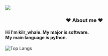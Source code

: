 <img src="https://capsule-render.vercel.app/api?type=waving&color=FFC0CB&height=300&section=header&text=kilr_whale&fontSize=90" />

<h3 align = "center"> ❤️ About me ❤️ </h3>
<h4>Hi I'm kilr_whale. My major is software.</br>My main language is python.</h4>

![Top Langs](https://github-readme-stats.vercel.app/api/top-langs/?username=hyungi4201&layout=compact)
